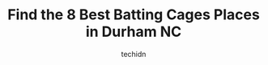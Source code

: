 ---
layout: ampstory
image: https://i0.wp.com/www.depkes.org/wp-content/uploads/2023/06/batting-cages-0-in-durham-nc-1685827744.jpeg?resize=640,853
author: techidn
featured: false
description: Discover the impressive array of Batting Cages options in Durham NC, where you can find 8 of the largest Batting Cages establishments in the area. From renowned classics to hidden gems, Durh
title: Find the 8 Best Batting Cages Places in Durham NC
cover:
   title: Find the 8 Best Batting Cages Places in Durham NC
   subtitle: Rickpate
   background: https://www.depkes.org/wp-content/uploads/2023/06/batting-cages-0-in-durham-nc-1685827744.jpeg

pages: 
 - layout: thirds
   top: <h1>#1 Baseball Rebellion</h1>
   bottom: "<p>Awesome instrusctors! Great facility! My daughter has been going to lessons for the last two years. We tried other instructors and facilities before finding Baseball Rebe</p>"
   background: https://www.depkes.org/wp-content/uploads/2023/06/batting-cages-1-in-durham-nc-1685827744.jpeg
   backgroundblur: true
 - layout: thirds
   top: <h1>#2 Diamond & Aces Sports Center</h1>
   bottom: "<p>My 8 year-old had his first 1-on-1 last night and it was a great session.  He really enjoyed it and I felt that the session was very effective.  Well definitely return.</p>"
   background: https://www.depkes.org/wp-content/uploads/2023/06/batting-cages-2-in-durham-nc-1685827745.jpeg
   cta:
      link: https://www.depkes.org/blog/find-the-8-best-batting-cages-places-in-durham-nc/
      text: Find the 8 Best Batting Cages Places in Durham NC
 - layout: thirds
   top: <h1>#3 Dingers Hitting Center</h1>
   bottom: "<p>3400 Westgate Dr Suite 13B, Durham, NC 27707, United States</p>"
   background: https://www.depkes.org/wp-content/uploads/2023/06/batting-cages-3-in-durham-nc-1685827745.jpeg
   cta:
      link: https://www.depkes.org/blog/find-the-8-best-batting-cages-places-in-durham-nc/
      text: Find the 8 Best Batting Cages Places in Durham NC
 - layout: thirds
   top: <h1>#4 Riptide Travel Baseball Academy</h1>
   bottom: "<p>359 Blackwell St, Durham, NC 27701, United States</p>"
   background: https://images.unsplash.com/photo-1618005182384-a83a8bd57fbe?ixlib=rb-4.0.3&ixid=MnwxMjA3fDB8MHxwaG90by1wYWdlfHx8fGVufDB8fHx8&auto=format&fit=crop&w=640&h=853&q=80
   cta:
      link: https://www.depkes.org/blog/find-the-8-best-batting-cages-places-in-durham-nc/
      text: Find the 8 Best Batting Cages Places in Durham NC
 - layout: thirds
   top: <h1>#5 SVS Baseball Performance Training</h1>
   bottom: "<p>3400 Westgate Dr #13B, Durham, NC 27707, United States</p>"
   background: https://images.unsplash.com/photo-1557672172-298e090bd0f1?ixlib=rb-4.0.3&ixid=MnwxMjA3fDB8MHxwaG90by1wYWdlfHx8fGVufDB8fHx8&auto=format&fit=crop&w=640&h=853&q=80
   cta:
      link: https://www.depkes.org/blog/find-the-8-best-batting-cages-places-in-durham-nc/
      text: Find the 8 Best Batting Cages Places in Durham NC
 - layout: thirds
   top: <h1>#6 long ball program - durham triple play leagues</h1>
   bottom: "<p>1301 S Roxboro St, Durham, NC 27707, United States</p>"
   background: https://images.unsplash.com/photo-1604871000636-074fa5117945?ixlib=rb-4.0.3&ixid=MnwxMjA3fDB8MHxwaG90by1wYWdlfHx8fGVufDB8fHx8&auto=format&fit=crop&w=640&h=853&q=80
   cta:
      link: https://www.depkes.org/blog/find-the-8-best-batting-cages-places-in-durham-nc/
      text: Find the 8 Best Batting Cages Places in Durham NC
 - layout: thirds
   top: <h1>#7 USA Baseball</h1>
   bottom: "<p>1030 Swabia Ct, Durham, NC 27703, United States</p>"
   background: https://images.unsplash.com/photo-1462556791646-c201b8241a94?ixlib=rb-4.0.3&ixid=MnwxMjA3fDB8MHxwaG90by1wYWdlfHx8fGVufDB8fHx8&auto=format&fit=crop&w=640&h=853&q=80
   cta:
      link: https://www.depkes.org/blog/find-the-8-best-batting-cages-places-in-durham-nc/
      text: Find the 8 Best Batting Cages Places in Durham NC
 - layout: thirds
   middle: Continue reading...
   background: https://images.unsplash.com/photo-1602536052359-ef94c21c5948?ixlib=rb-4.0.3&ixid=MnwxMjA3fDB8MHxwaG90by1wYWdlfHx8fGVufDB8fHx8&auto=format&fit=crop&w=640&h=853&q=80
   cta:
      link: https://www.depkes.org/blog/find-the-8-best-batting-cages-places-in-durham-nc/
      text: Find the 8 Best Batting Cages Places in Durham NC
      
---